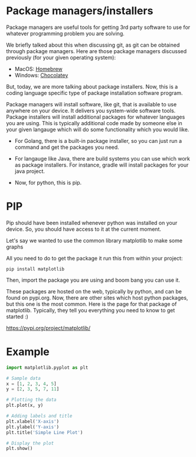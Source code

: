 # Package managers/installers

Package managers are useful tools for getting 3rd party software
to use for whatever programming problem you are solving.

We briefly talked about this when discussing git, as git can be obtained through
package managers. Here are those package managers discussed previously (for your given operating system):

- MacOS:   [Homebrew](https://brew.sh/)
- Windows: [Chocolatey](https://chocolatey.org/install)

But, today, we are more talking about package installers. Now, this is a coding
language specific type of package installation software program.

Package managers will install software, like git, that is available to use anywhere on your device.
It delivers you system-wide software tools. Package installers will install additional
packages for whatever languages you are using. This is typically additional code
made by someone else in your given langauge which will do some functionality which you would like.


- For Golang, there is a built-in package installer, so you can just run a command and get the packages you need.
- For langauge like Java, there are build systems you can use which work as package installers. For instance,
  gradle will install packages for your java project.

- Now, for python, this is pip.

# PIP

Pip should have been installed whenever python was installed on your device. So, you should have access
to it at the current moment.

Let's say we wanted to use the common library matplotlib
to make some graphs

All you need to do to get the package it run this from within your project:
```
pip install matplotlib
```

Then, import the package you are using and boom bang you can use it.

These packages are hosted on the web, typically by python, and can be found
on pypi.org. Now, there are other sites which host python packages, but
this one is the most common. Here is the page for that package of matplotlib.
Typically, they tell you everything you need to know to get started :)

https://pypi.org/project/matplotlib/

# Example

```python
import matplotlib.pyplot as plt

# Sample data
x = [1, 2, 3, 4, 5]
y = [2, 3, 5, 7, 11]

# Plotting the data
plt.plot(x, y)

# Adding labels and title
plt.xlabel('X-axis')
plt.ylabel('Y-axis')
plt.title('Simple Line Plot')

# Display the plot
plt.show()
```